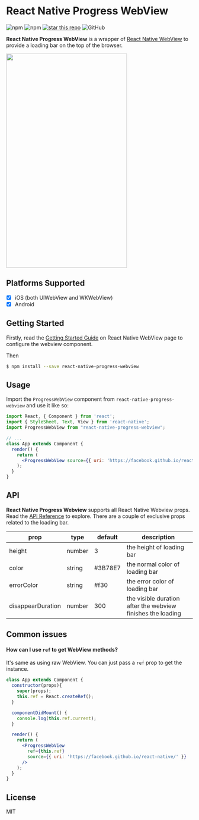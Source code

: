 # React Native Progress WebView

![npm](https://img.shields.io/npm/dy/react-native-progress-webview.svg) ![npm](https://img.shields.io/npm/v/react-native-progress-webview.svg) [![star this repo](http://githubbadges.com/star.svg?user=wangdicoder&repo=react-native-progress-webview&style=flat)](https://github.com/wangdicoder/react-native-progress-webview) ![GitHub](https://img.shields.io/github/license/wangdicoder/react-native-progress-webview.svg)

**React Native Progress WebView** is a wrapper of [React Native WebView](https://github.com/react-native-community/react-native-webview) to provide a loading bar on the top of the browser.

<img src="https://raw.githubusercontent.com/wangdicoder/react-native-progress-webview/master/screenshot.gif" width="326" height="576" />

## Platforms Supported

- [x] iOS (both UIWebView and WKWebView)
- [x] Android

## Getting Started

Firstly, read the [Getting Started Guide](https://github.com/react-native-community/react-native-webview) on React Native WebView page to configure the webview component.

Then
```bash
$ npm install --save react-native-progress-webview
```

## Usage

Import the `ProgressWebView` component from `react-native-progress-webview` and use it like so:

```jsx
import React, { Component } from 'react';
import { StyleSheet, Text, View } from 'react-native';
import ProgressWebView from "react-native-progress-webview";

// ...
class App extends Component {
  render() {
    return (
      <ProgressWebView source={{ uri: 'https://facebook.github.io/react-native/' }} />
    );
  }
}
```

## API

**React Native Progress Webview** supports all React Native Webview props. Read the [API Reference](https://github.com/react-native-community/react-native-webview/blob/master/docs/Reference.md) to explore. There are a couple of exclusive props related to the loading bar.

| prop              | type   | default | description                                                 |
| ----------------- | ------ | ------- | ----------------------------------------------------------- |
| height            | number | 3       | the height of loading bar                                   |
| color             | string | #3B78E7 | the normal color of loading bar                             |
| errorColor        | string | #f30    | the error color of loading bar                              |
| disappearDuration | number | 300     | the visible duration after the webview finishes the loading |

## Common issues

#### How can I use `ref` to get WebView methods?

It's same as using raw WebView. You can just pass a `ref` prop to get the instance.

```jsx
class App extends Component {
  constructor(props){
    super(props);
    this.ref = React.createRef();
  }

  componentDidMount() {
    console.log(this.ref.current);
  }

  render() {
    return (
      <ProgressWebView
        ref={this.ref}
        source={{ uri: 'https://facebook.github.io/react-native/' }} 
      />
    );
  }
}
```

## License

MIT
